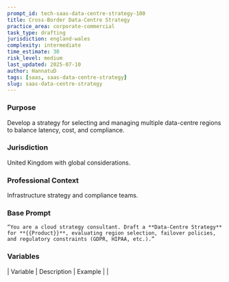 ```yaml
---
prompt_id: tech-saas-data-centre-strategy-100
title: Cross-Border Data-Centre Strategy
practice_area: corporate-commercial
task_type: drafting
jurisdiction: england-wales
complexity: intermediate
time_estimate: 30
risk_level: medium
last_updated: 2025-07-10
author: HannatuD
tags: [saas, saas-data-centre-strategy]
slug: saas-data-centre-strategy
---
```


### Purpose  
Develop a strategy for selecting and managing multiple data-centre regions to balance latency, cost, and compliance.

### Jurisdiction  
United Kingdom with global considerations.

### Professional Context  
Infrastructure strategy and compliance teams.

### Base Prompt  
```text
“You are a cloud strategy consultant. Draft a **Data-Centre Strategy** for **{{Product}}**, evaluating region selection, failover policies, and regulatory constraints (GDPR, HIPAA, etc.).”
```

### Variables  
| Variable | Description | Example |
|
